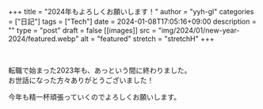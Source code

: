 +++
title = "2024年もよろしくお願いします！"
author = "yyh-gl"
categories = ["日記"]
tags = ["Tech"]
date = 2024-01-08T17:05:16+09:00
description = ""
type = "post"
draft = false
[[images]]
  src = "img/2024/01/new-year-2024/featured.webp"
  alt = "featured"
  stretch = "stretchH"
+++

<br>

転職で始まった2023年も、あっという間に終わりました。<br>
お世話になった方々ありがとうございました！

今年も精一杯頑張っていくのでよろしくお願いします。
